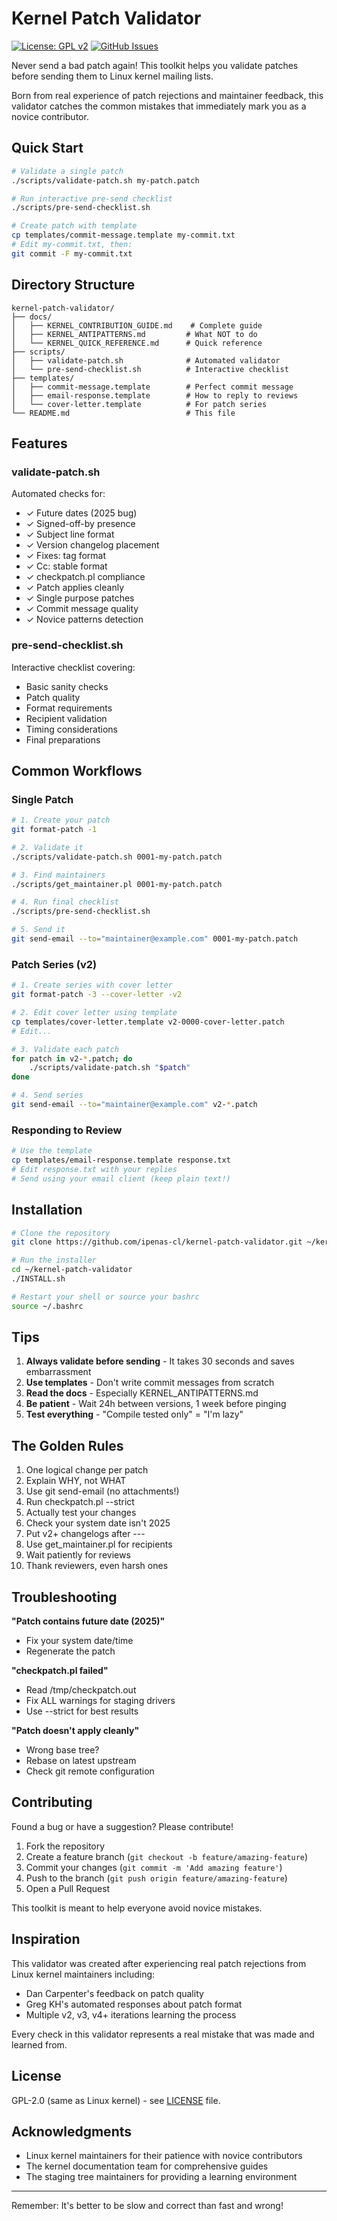 # Kernel Patch Validator

[![License: GPL v2](https://img.shields.io/badge/License-GPL%20v2-blue.svg)](https://www.gnu.org/licenses/old-licenses/gpl-2.0.en.html)
[![GitHub Issues](https://img.shields.io/github/issues/ipenas-cl/kernel-patch-validator)](https://github.com/ipenas-cl/kernel-patch-validator/issues)

Never send a bad patch again! This toolkit helps you validate patches before sending them to Linux kernel mailing lists.

Born from real experience of patch rejections and maintainer feedback, this validator catches the common mistakes that immediately mark you as a novice contributor.

## Quick Start

```bash
# Validate a single patch
./scripts/validate-patch.sh my-patch.patch

# Run interactive pre-send checklist
./scripts/pre-send-checklist.sh

# Create patch with template
cp templates/commit-message.template my-commit.txt
# Edit my-commit.txt, then:
git commit -F my-commit.txt
```

## Directory Structure

```
kernel-patch-validator/
├── docs/
│   ├── KERNEL_CONTRIBUTION_GUIDE.md    # Complete guide
│   ├── KERNEL_ANTIPATTERNS.md         # What NOT to do
│   └── KERNEL_QUICK_REFERENCE.md      # Quick reference
├── scripts/
│   ├── validate-patch.sh              # Automated validator
│   └── pre-send-checklist.sh          # Interactive checklist
├── templates/
│   ├── commit-message.template        # Perfect commit message
│   ├── email-response.template        # How to reply to reviews
│   └── cover-letter.template          # For patch series
└── README.md                          # This file
```

## Features

### validate-patch.sh

Automated checks for:
- ✓ Future dates (2025 bug)
- ✓ Signed-off-by presence
- ✓ Subject line format
- ✓ Version changelog placement
- ✓ Fixes: tag format
- ✓ Cc: stable format
- ✓ checkpatch.pl compliance
- ✓ Patch applies cleanly
- ✓ Single purpose patches
- ✓ Commit message quality
- ✓ Novice patterns detection

### pre-send-checklist.sh

Interactive checklist covering:
- Basic sanity checks
- Patch quality
- Format requirements
- Recipient validation
- Timing considerations
- Final preparations

## Common Workflows

### Single Patch
```bash
# 1. Create your patch
git format-patch -1

# 2. Validate it
./scripts/validate-patch.sh 0001-my-patch.patch

# 3. Find maintainers
./scripts/get_maintainer.pl 0001-my-patch.patch

# 4. Run final checklist
./scripts/pre-send-checklist.sh

# 5. Send it
git send-email --to="maintainer@example.com" 0001-my-patch.patch
```

### Patch Series (v2)
```bash
# 1. Create series with cover letter
git format-patch -3 --cover-letter -v2

# 2. Edit cover letter using template
cp templates/cover-letter.template v2-0000-cover-letter.patch
# Edit...

# 3. Validate each patch
for patch in v2-*.patch; do
    ./scripts/validate-patch.sh "$patch"
done

# 4. Send series
git send-email --to="maintainer@example.com" v2-*.patch
```

### Responding to Review
```bash
# Use the template
cp templates/email-response.template response.txt
# Edit response.txt with your replies
# Send using your email client (keep plain text!)
```

## Installation

```bash
# Clone the repository
git clone https://github.com/ipenas-cl/kernel-patch-validator.git ~/kernel-patch-validator

# Run the installer
cd ~/kernel-patch-validator
./INSTALL.sh

# Restart your shell or source your bashrc
source ~/.bashrc
```

## Tips

1. **Always validate before sending** - It takes 30 seconds and saves embarrassment
2. **Use templates** - Don't write commit messages from scratch
3. **Read the docs** - Especially KERNEL_ANTIPATTERNS.md
4. **Be patient** - Wait 24h between versions, 1 week before pinging
5. **Test everything** - "Compile tested only" = "I'm lazy"

## The Golden Rules

1. One logical change per patch
2. Explain WHY, not WHAT
3. Use git send-email (no attachments!)
4. Run checkpatch.pl --strict
5. Actually test your changes
6. Check your system date isn't 2025
7. Put v2+ changelogs after ---
8. Use get_maintainer.pl for recipients
9. Wait patiently for reviews
10. Thank reviewers, even harsh ones

## Troubleshooting

**"Patch contains future date (2025)"**
- Fix your system date/time
- Regenerate the patch

**"checkpatch.pl failed"**
- Read /tmp/checkpatch.out
- Fix ALL warnings for staging drivers
- Use --strict for best results

**"Patch doesn't apply cleanly"**
- Wrong base tree?
- Rebase on latest upstream
- Check git remote configuration

## Contributing

Found a bug or have a suggestion? Please contribute!

1. Fork the repository
2. Create a feature branch (`git checkout -b feature/amazing-feature`)
3. Commit your changes (`git commit -m 'Add amazing feature'`)
4. Push to the branch (`git push origin feature/amazing-feature`)
5. Open a Pull Request

This toolkit is meant to help everyone avoid novice mistakes.

## Inspiration

This validator was created after experiencing real patch rejections from Linux kernel maintainers including:
- Dan Carpenter's feedback on patch quality
- Greg KH's automated responses about patch format
- Multiple v2, v3, v4+ iterations learning the process

Every check in this validator represents a real mistake that was made and learned from.

## License

GPL-2.0 (same as Linux kernel) - see [LICENSE](LICENSE) file.

## Acknowledgments

- Linux kernel maintainers for their patience with novice contributors
- The kernel documentation team for comprehensive guides
- The staging tree maintainers for providing a learning environment

---

Remember: It's better to be slow and correct than fast and wrong!